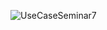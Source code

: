 ![UseCaseSeminar7](https://github.com/LubaLuckshmi/architect/assets/120129430/636b7dd8-763a-438b-914d-ea92fdbacffa)
